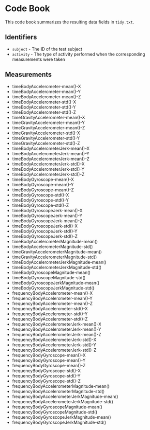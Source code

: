 # Code Book

This code book summarizes the resulting data fields in `tidy.txt`.

## Identifiers

* `subject` - The ID of the test subject
* `activity` - The type of activity performed when the corresponding measurements were taken

## Measurements

* timeBodyAccelerometer-mean()-X              
* timeBodyAccelerometer-mean()-Y               
* timeBodyAccelerometer-mean()-Z                
* timeBodyAccelerometer-std()-X              
* timeBodyAccelerometer-std()-Y               
* timeBodyAccelerometer-std()-Z                
* timeGravityAccelerometer-mean()-X             
* timeGravityAccelerometer-mean()-Y             
*  timeGravityAccelerometer-mean()-Z           
* timeGravityAccelerometer-std()-X            
* timeGravityAccelerometer-std()-Y              
* timeGravityAccelerometer-std()-Z              
* timeBodyAccelerometerJerk-mean()-X      
* timeBodyAccelerometerJerk-mean()-Y      
* timeBodyAccelerometerJerk-mean()-Z      
* timeBodyAccelerometerJerk-std()-X          
* timeBodyAccelerometerJerk-std()-Y            
* timeBodyAccelerometerJerk-std()-Z            
* timeBodyGyroscope-mean()-X                 
* timeBodyGyroscope-mean()-Y                    
* timeBodyGyroscope-mean()-Z                    
* timeBodyGyroscope-std()-X                     
* timeBodyGyroscope-std()-Y                   
* timeBodyGyroscope-std()-Z                     
* timeBodyGyroscopeJerk-mean()-X                
* timeBodyGyroscopeJerk-mean()-Y                
* timeBodyGyroscopeJerk-mean()-Z                
* timeBodyGyroscopeJerk-std()-X             
* timeBodyGyroscopeJerk-std()-Y               
* timeBodyGyroscopeJerk-std()-Z                 
* timeBodyAccelerometerMagnitude-mean()        
* timeBodyAccelerometerMagnitude-std()         
* timeGravityAccelerometerMagnitude-mean()    
* timeGravityAccelerometerMagnitude-std()       
* timeBodyAccelerometerJerkMagnitude-mean()    
* timeBodyAccelerometerJerkMagnitude-std()      
* timeBodyGyroscopeMagnitude-mean()           
* timeBodyGyroscopeMagnitude-std()             
* timeBodyGyroscopeJerkMagnitude-mean()       
* timeBodyGyroscopeJerkMagnitude-std()          
* frequencyBodyAccelerometer-mean()-X           
* frequencyBodyAccelerometer-mean()-Y         
* frequencyBodyAccelerometer-mean()-Z          
* frequencyBodyAccelerometer-std()-X            
* frequencyBodyAccelerometer-std()-Y           
* frequencyBodyAccelerometer-std()-Z            
* frequencyBodyAccelerometerJerk-mean()-X   
* frequencyBodyAccelerometerJerk-mean()-Y    
* frequencyBodyAccelerometerJerk-mean()-Z    
* frequencyBodyAccelerometerJerk-std()-X     
* frequencyBodyAccelerometerJerk-std()-Y        
* frequencyBodyAccelerometerJerk-std()-Z      
* frequencyBodyGyroscope-mean()-X          
* frequencyBodyGyroscope-mean()-Y               
* frequencyBodyGyroscope-mean()-Z          
* frequencyBodyGyroscope-std()-X                
* frequencyBodyGyroscope-std()-Y              
* frequencyBodyGyroscope-std()-Z             
* frequencyBodyAccelerometerMagnitude-mean() 
* frequencyBodyAccelerometerMagnitude-std()     
* frequencyBodyAccelerometerJerkMagnitude-mean()
* frequencyBodyAccelerometerJerkMagnitude-std() 
* frequencyBodyGyroscopeMagnitude-mean()        
* frequencyBodyGyroscopeMagnitude-std()         
* frequencyBodyGyroscopeJerkMagnitude-mean()    
* frequencyBodyGyroscopeJerkMagnitude-std()     